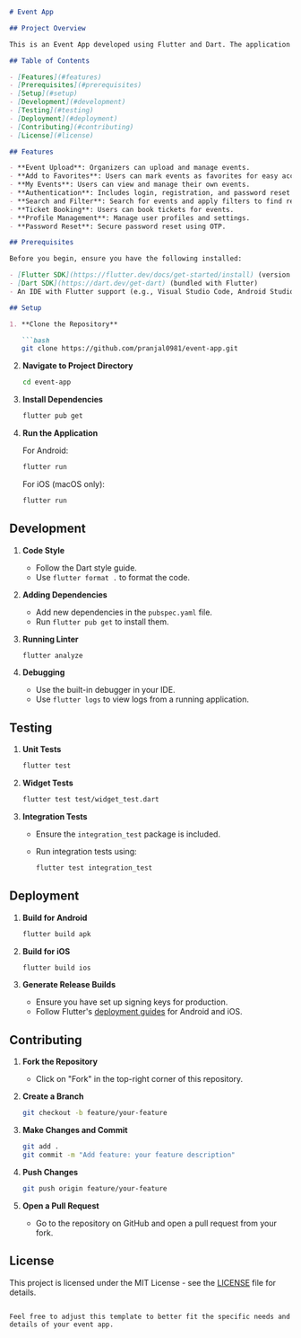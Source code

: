 ```markdown
# Event App

## Project Overview

This is an Event App developed using Flutter and Dart. The application provides a comprehensive platform for managing events, including features such as event creation, ticket booking, favorites, user authentication, and profile management. It is designed to offer a seamless experience for both event organizers and attendees.

## Table of Contents

- [Features](#features)
- [Prerequisites](#prerequisites)
- [Setup](#setup)
- [Development](#development)
- [Testing](#testing)
- [Deployment](#deployment)
- [Contributing](#contributing)
- [License](#license)

## Features

- **Event Upload**: Organizers can upload and manage events.
- **Add to Favorites**: Users can mark events as favorites for easy access.
- **My Events**: Users can view and manage their own events.
- **Authentication**: Includes login, registration, and password reset via OTP.
- **Search and Filter**: Search for events and apply filters to find relevant events.
- **Ticket Booking**: Users can book tickets for events.
- **Profile Management**: Manage user profiles and settings.
- **Password Reset**: Secure password reset using OTP.

## Prerequisites

Before you begin, ensure you have the following installed:

- [Flutter SDK](https://flutter.dev/docs/get-started/install) (version 3.0 or above)
- [Dart SDK](https://dart.dev/get-dart) (bundled with Flutter)
- An IDE with Flutter support (e.g., Visual Studio Code, Android Studio)

## Setup

1. **Clone the Repository**

   ```bash
   git clone https://github.com/pranjal0981/event-app.git
   ```

2. **Navigate to Project Directory**

   ```bash
   cd event-app
   ```

3. **Install Dependencies**

   ```bash
   flutter pub get
   ```

4. **Run the Application**

   For Android:

   ```bash
   flutter run
   ```

   For iOS (macOS only):

   ```bash
   flutter run
   ```

## Development

1. **Code Style**

   - Follow the Dart style guide.
   - Use `flutter format .` to format the code.

2. **Adding Dependencies**

   - Add new dependencies in the `pubspec.yaml` file.
   - Run `flutter pub get` to install them.

3. **Running Linter**

   ```bash
   flutter analyze
   ```

4. **Debugging**

   - Use the built-in debugger in your IDE.
   - Use `flutter logs` to view logs from a running application.

## Testing

1. **Unit Tests**

   ```bash
   flutter test
   ```

2. **Widget Tests**

   ```bash
   flutter test test/widget_test.dart
   ```

3. **Integration Tests**

   - Ensure the `integration_test` package is included.
   - Run integration tests using:

     ```bash
     flutter test integration_test
     ```

## Deployment

1. **Build for Android**

   ```bash
   flutter build apk
   ```

2. **Build for iOS**

   ```bash
   flutter build ios
   ```

3. **Generate Release Builds**

   - Ensure you have set up signing keys for production.
   - Follow Flutter's [deployment guides](https://flutter.dev/docs/deployment) for Android and iOS.

## Contributing

1. **Fork the Repository**

   - Click on "Fork" in the top-right corner of this repository.

2. **Create a Branch**

   ```bash
   git checkout -b feature/your-feature
   ```

3. **Make Changes and Commit**

   ```bash
   git add .
   git commit -m "Add feature: your feature description"
   ```

4. **Push Changes**

   ```bash
   git push origin feature/your-feature
   ```

5. **Open a Pull Request**

   - Go to the repository on GitHub and open a pull request from your fork.

## License

This project is licensed under the MIT License - see the [LICENSE](LICENSE) file for details.


```

Feel free to adjust this template to better fit the specific needs and details of your event app.
